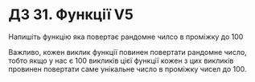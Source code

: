 # ДЗ 31. Функції V5
Напишіть функцію яка повертає рандомне чилсо в проміжку до 100

Важливо, кожен виклик функції повинен повертати рандомне число, тобто якщо у нас є 100 викликів цієї функції кожен з цих викликів провинен повертати саме унікальне число в проміжку чисел до 100.
